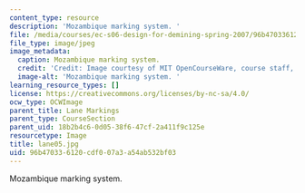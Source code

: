 ```yaml
---
content_type: resource
description: 'Mozambique marking system. '
file: /media/courses/ec-s06-design-for-demining-spring-2007/96b470336120cdf007a3a54ab532bf03_lane05.jpg
file_type: image/jpeg
image_metadata:
  caption: Mozambique marking system.
  credit: 'Credit: Image courtesy of MIT OpenCourseWare, course staff, and students.'
  image-alt: 'Mozambique marking system. '
learning_resource_types: []
license: https://creativecommons.org/licenses/by-nc-sa/4.0/
ocw_type: OCWImage
parent_title: Lane Markings
parent_type: CourseSection
parent_uid: 18b2b4c6-0d05-38f6-47cf-2a411f9c125e
resourcetype: Image
title: lane05.jpg
uid: 96b47033-6120-cdf0-07a3-a54ab532bf03
---
```

Mozambique marking system. 